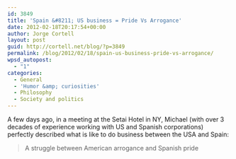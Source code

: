 ```yaml
---
id: 3849
title: 'Spain &#8211; US business = Pride Vs Arrogance'
date: 2012-02-18T20:17:54+00:00
author: Jorge Cortell
layout: post
guid: http://cortell.net/blog/?p=3849
permalink: /blog/2012/02/18/spain-us-business-pride-vs-arrogance/
wpsd_autopost:
  - "1"
categories:
  - General
  - 'Humor &amp; curiosities'
  - Philosophy
  - Society and politics
---
```

A few days ago, in a meeting at the Setai Hotel in NY, Michael (with over 3 decades of experience working with US and Spanish corporations) perfectly described what is like to do business between the USA and Spain:

> A struggle between American arrogance and Spanish pride